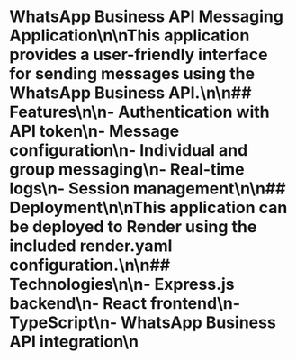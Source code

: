 # WhatsApp Business API Messaging Application\n\nThis application provides a user-friendly interface for sending messages using the WhatsApp Business API.\n\n## Features\n\n- Authentication with API token\n- Message configuration\n- Individual and group messaging\n- Real-time logs\n- Session management\n\n## Deployment\n\nThis application can be deployed to Render using the included render.yaml configuration.\n\n## Technologies\n\n- Express.js backend\n- React frontend\n- TypeScript\n- WhatsApp Business API integration\n

